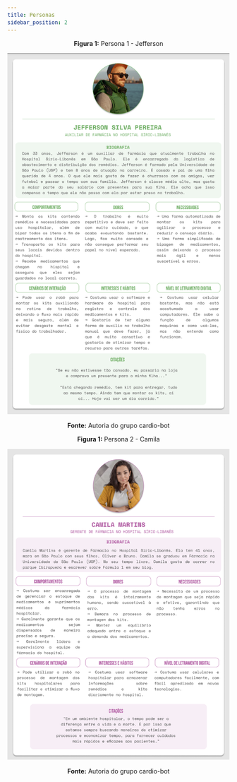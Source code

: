 ```yaml
---
title: Personas
sidebar_position: 2
---
```


<div align="center">

**Figura 1:** Persona 1 - Jefferson

![Tabela](../../../static/img/jefferson.png)

**Fonte:** Autoria do grupo cardio-bot

</div> 

<div align="center">

**Figura 1:** Persona 2 - Camila

![Tabela](../../../static/img/persona_camila.png)

**Fonte:** Autoria do grupo cardio-bot

</div> 
